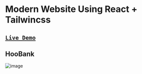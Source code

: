 # Modern Website Using React + Tailwincss

## [`Live Demo`](https://hoobank2023.netlify.app/)

## HooBank
![image](https://user-images.githubusercontent.com/98641231/194766008-df37be8e-f891-4233-b1b7-97805ca84c34.png)
